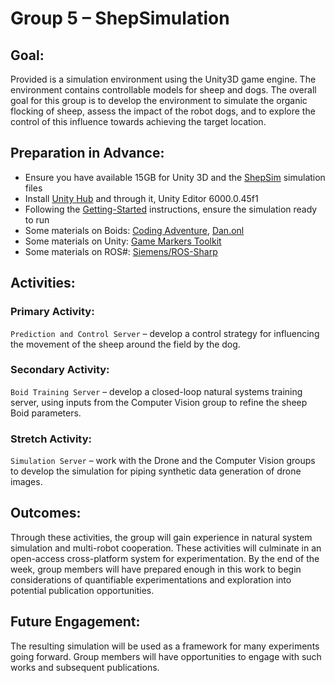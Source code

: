 # Group 5 – ShepSimulation

## Goal: 
Provided is a simulation environment using the Unity3D game engine. The environment contains controllable models for sheep and dogs. The overall goal for this group is to develop the environment to simulate the organic flocking of sheep, assess the impact of the robot dogs, and to explore the control of this influence towards achieving the target location. 

## Preparation in Advance:  
- Ensure you have available 15GB for Unity 3D and the [ShepSim]() simulation files
- Install [Unity Hub]() and through it, Unity Editor 6000.0.45f1
- Following the [Getting-Started]() instructions, ensure the simulation ready to run
- Some materials on Boids: [Coding Adventure](), [Dan.onl]()
- Some materials on Unity: [Game Markers Toolkit]()
- Some materials on ROS#: [Siemens/ROS-Sharp]()

## Activities:

### Primary Activity:
`Prediction and Control Server` – develop a control strategy for influencing the movement of the sheep around the field by the dog. 

### Secondary Activity:
`Boid Training Server` – develop a closed-loop natural systems training server, using inputs from the Computer Vision group to refine the sheep Boid parameters. 

### Stretch Activity:
`Simulation Server` – work with the Drone and the Computer Vision groups to develop the simulation for piping synthetic data generation of drone images. 

## Outcomes:
Through these activities, the group will gain experience in natural system simulation and multi-robot cooperation. These activities will culminate in an open-access cross-platform system for experimentation. By the end of the week, group members will have prepared enough in this work to begin considerations of quantifiable experimentations and exploration into potential publication opportunities. 

## Future Engagement:
The resulting simulation will be used as a framework for many experiments going forward. Group members will have opportunities to engage with such works and subsequent publications. 
